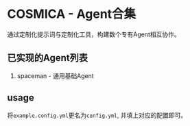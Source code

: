 COSMICA - Agent合集
===

通过定制化提示词与定制化工具，构建数个专有Agent相互协作。

## 已实现的Agent列表
1. spaceman - 通用基础Agent


## usage
将`example.config.yml`更名为`config.yml`, 并填上对应的配置即可。
